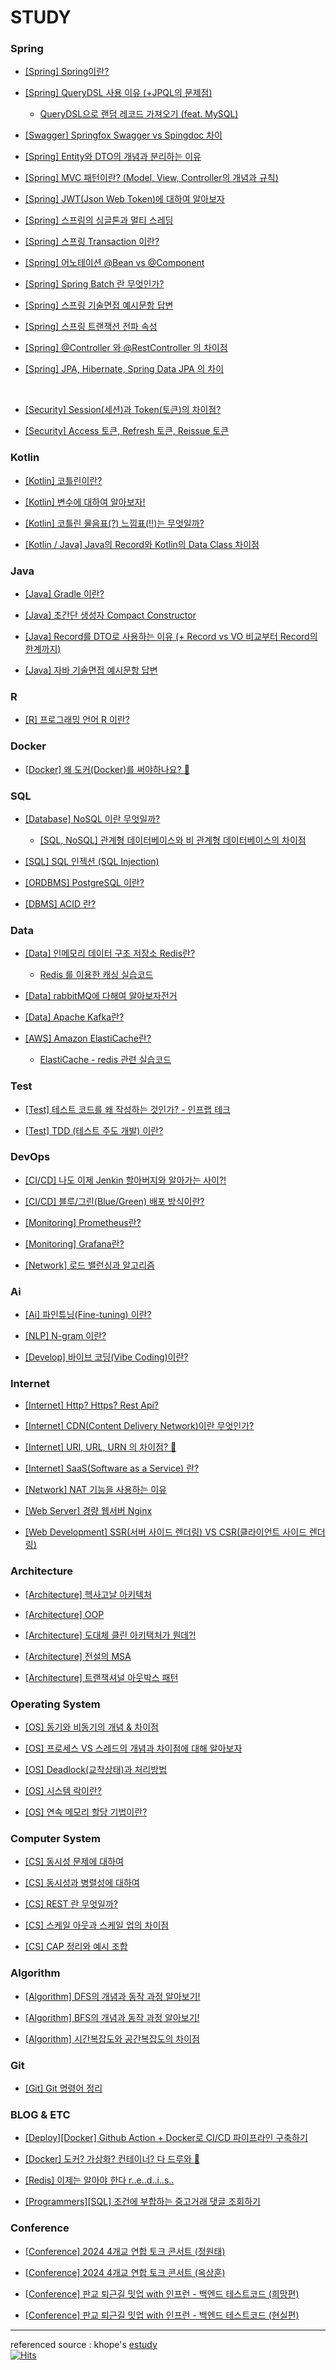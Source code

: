 # STUDY

### Spring
- [[Spring] Spring이란?](https://github.com/miraexhoi/study/blob/main/Back-End/Spring/spring.md)

- [[Spring] QueryDSL 사용 이유 (+JPQL의 문제점)](https://github.com/miraexhoi/study/blob/main/Back-End/Spring/querydsl.md)  
  - [QueryDSL으로 랜덤 레코드 가져오기 (feat. MySQL)](https://miraexhoi.tistory.com/3)

- [[Swagger] Springfox Swagger vs Spingdoc 차이](https://github.com/miraexhoi/study/blob/main/Back-End/Spring/swagger.md)

- [[Spring] Entity와 DTO의 개념과 분리하는 이유](https://github.com/miraexhoi/study/blob/main/Back-End/Spring/entityvsdto.md)

- [[Spring] MVC 패턴이란? (Model, View, Controller의 개념과 규칙)](https://github.com/miraexhoi/study/blob/main/Back-End/Spring/mvc.md)

- [[Spring] JWT(Json Web Token)에 대하여 알아보자](https://github.com/miraexhoi/study/blob/main/Back-End/Spring/jwt.md)

- [[Spring] 스프링의 싱글톤과 멀티 스레딩](https://github.com/miraexhoi/study/blob/master/Back-End/Spring/singletonevsmultithread.md)

- [[Spring] 스프링 Transaction 이란?](https://github.com/miraexhoi/study/blob/master/Back-End/Spring/transaction.md)

- [[Spring] 어노테이션 @Bean vs @Component](https://github.com/miraexhoi/study/blob/master/Back-End/Spring/beanvscomponent.md)

- [[Spring] Spring Batch 란 무엇인가?](https://github.com/miraexhoi/study/blob/master/Back-End/Spring/springbatch.md)

- [[Spring] 스프링 기술면접 예시문항 답변](https://github.com/miraexhoi/study/blob/master/Back-End/Spring/interview.md)

- [[Spring] 스프링 트랜잭션 전파 속성](https://github.com/miraexhoi/study/blob/master/Back-End/Spring/transactionpropagation.md)

- [[Spring] @Controller 와 @RestController 의 차이점](https://github.com/miraexhoi/study/tree/master/Back-End/Spring)

- [[Spring] JPA, Hibernate, Spring Data JPA 의 차이](https://github.com/miraexhoi/study/blob/master/Back-End/Spring/jpadifferent.md)

</br>

- [[Security] Session(세션)과 Token(토큰)의 차이점?](https://github.com/miraexhoi/study/tree/master/Back-End/Spring/Security)

- [[Security] Access 토큰, Refresh 토큰, Reissue 토큰](https://github.com/miraexhoi/study/blob/master/Back-End/Spring/Security/access%26refresh%26reissue.md)

### Kotlin
- [[Kotlin] 코틀린이란?](https://github.com/miraexhoi/study/blob/master/Back-End/Kotlin/kotlin.md)

- [[Kotlin] 변수에 대하여 알아보자!](https://github.com/miraexhoi/study/blob/master/Back-End/Kotlin/variable.md)

- [[Kotlin] 코틀린 물음표(?) 느낌표(!!)는 무엇일까?](https://github.com/miraexhoi/study/blob/master/Back-End/Kotlin/null.md)

- [[Kotlin / Java] Java의 Record와 Kotlin의 Data Class 차이점](https://github.com/miraexhoi/study/blob/master/Back-End/Java/recordvsdataclass.md)

### Java
- [[Java] Gradle 이란?](https://github.com/miraexhoi/study/blob/master/Back-End/Java/gradle.md)

- [[Java] 초간단 생성자 Compact Constructor](https://github.com/miraexhoi/study/blob/master/Back-End/Java/compactconstructor.md)

- [[Java] Record를 DTO로 사용하는 이유 (+ Record vs VO 비교부터 Record의 한계까지)](https://github.com/miraexhoi/study/blob/master/Back-End/Java/whyrecordasdto.md)

- [[Java] 자바 기술면접 예시문항 답변](https://github.com/miraexhoi/study/blob/master/Back-End/Java/interview.md)

### R
- [[R] 프로그래밍 언어 R 이란?](https://github.com/miraexhoi/study/blob/master/Language/R/r.md)

### Docker
- [[Docker] 왜 도커(Docker)를 써야하나요? 🤔](https://github.com/miraexhoi/study/blob/master/DevOps/Docker/whydocker.md)

### SQL
- [[Database] NoSQL 이란 무엇일까?](https://github.com/miraexhoi/study/blob/master/Back-End/DBMS/nosql.md)
  - [[SQL, NoSQL] 관계형 데이터베이스와 비 관계형 데이터베이스의 차이점](https://github.com/miraexhoi/study/blob/master/Back-End/DBMS/sqlvsnosql.md)
 
- [[SQL] SQL 인젝션 (SQL Injection)](https://github.com/miraexhoi/study/blob/master/Back-End/DBMS/sqlinjeciton.md)

- [[ORDBMS] PostgreSQL 이란?](https://github.com/miraexhoi/study/blob/master/Back-End/DBMS/postgresql.md)

- [[DBMS] ACID 란?](https://github.com/miraexhoi/study/blob/master/Back-End/DBMS/acid.md)

### Data 
- [[Data] 인메모리 데이터 구조 저장소 Redis란?](https://github.com/miraexhoi/study/blob/master/Back-End/Data/redis.md)
  - [Redis 를 이용한 캐싱 실습코드](https://github.com/miraexhoi/redis-caching-practice)

- [[Data] rabbitMQ에 다해여 알아보자전거](https://github.com/miraexhoi/study/blob/master/Back-End/Data/rabbitmq.md)

- [[Data] Apache Kafka란?](https://github.com/miraexhoi/study/blob/master/Back-End/Data/kafka.md)

- [[AWS] Amazon ElastiCache란?](https://github.com/miraexhoi/study/blob/master/Back-End/Data/elasticache.md)
  - [ElastiCache - redis 관련 실습코드](https://github.com/miraexhoi/elasticache-asynchronous-messaging)
 
### Test
- [[Test] 테스트 코드를 왜 작성하는 것인가? - 인프랩 테크](https://github.com/miraexhoi/study/blob/master/Back-End/test/testcode.md)

- [[Test] TDD (테스트 주도 개발) 이란?](https://github.com/miraexhoi/study/blob/master/Back-End/test/test-driven-development.md)

### DevOps
- [[CI/CD] 나도 이제 Jenkin 할아버지와 알아가는 사이?!](https://github.com/miraexhoi/study/blob/master/DevOps/CICD/jenkins.md)

- [[CI/CD] 블루/그린(Blue/Green) 배포 방식이란?](https://github.com/miraexhoi/study/blob/master/DevOps/CICD/bluegreen.md)

- [[Monitoring] Prometheus란?](https://github.com/miraexhoi/study/blob/master/DevOps/Monitoring/Prometheus.md)

- [[Monitoring] Grafana란?](https://github.com/miraexhoi/study/blob/master/DevOps/Monitoring/grafana.md)

- [[Network] 로드 밸런싱과 알고리즘](https://github.com/miraexhoi/study/blob/master/DevOps/loadbalancing.md)

### Ai
- [[Ai] 파인튜닝(Fine-tuning) 이란?](https://github.com/miraexhoi/study/blob/master/Computer%20Science%20/Ai/OpenAi/finetuning.md)

- [[NLP] N-gram 이란?](https://github.com/miraexhoi/study/blob/master/Computer%20Science%20/Ai/OpenAi/n-gram.md)

- [[Develop] 바이브 코딩(Vibe Coding)이란?](https://github.com/miraexhoi/study/blob/main/Back-End/vibecoding.md)

### Internet
- [[Internet] Http? Https? Rest Api?](https://github.com/miraexhoi/study/blob/master/Internet/httphttpsrestapi.md)

- [[Internet] CDN(Content Delivery Network)이란 무엇인가?](https://github.com/miraexhoi/study/blob/master/Internet/cdn.md)

- [[Internet] URI, URL, URN 의 차이점? 🤔](https://github.com/miraexhoi/study/blob/master/Internet/uri%26url%26urn.md)

- [[Internet] SaaS(Software as a Service) 란?](https://github.com/miraexhoi/study/blob/master/Internet/saas.md)

- [[Network] NAT 기능을 사용하는 이유](https://github.com/miraexhoi/study/blob/master/Internet/nat.md)

- [[Web Server] 경량 웹서버 Nginx](https://github.com/miraexhoi/study/blob/master/Internet/Web%20Server/nginx.md)

- [[Web Development] SSR(서버 사이드 렌더링) VS CSR(클라이언트 사이드 렌더링)](https://github.com/miraexhoi/study/blob/master/Internet/ssrvscsr.md)

### Architecture
- [[Architecture] 헥사고날 아키텍처](https://github.com/miraexhoi/study/blob/master/Architecture/hexagonal.md)

- [[Architecture] OOP](https://github.com/miraexhoi/study/blob/master/Architecture/oop.md)

- [[Architecture] 도대체 클린 아키택처가 뭔데?!](https://github.com/miraexhoi/study/blob/master/Architecture/clean.md)

- [[Architecture] 전설의 MSA](https://github.com/miraexhoi/study/blob/master/Architecture/msa.md)

- [[Architecture] 트랜잭셔널 아웃박스 패턴](https://github.com/miraexhoi/study/blob/master/Architecture/top.md)

### Operating System
- [[OS] 동기와 비동기의 개념 & 차이점](https://github.com/miraexhoi/study/blob/master/Operating%20System/synvsasyn.md)

- [[OS] 프로세스 VS 스레드의 개념과 차이점에 대해 알아보자](https://github.com/miraexhoi/study/blob/master/Operating%20System/processvsthread.md)

- [[OS] Deadlock(교착상태)과 처리방법](https://github.com/miraexhoi/study/blob/master/Operating%20System/deadlock.md)

- [[OS] 시스템 락이란?](https://github.com/miraexhoi/study/blob/master/Operating%20System/systemcall.md)

- [[OS] 연속 메모리 할당 기법이란?](https://github.com/miraexhoi/study/blob/master/Operating%20System/contiguousmemoryallocation.md)

### Computer System
- [[CS] 동시성 문제에 대하여](https://github.com/miraexhoi/study/blob/master/Computer%20Science%20/concurrency.md)

- [[CS] 동시성과 병렬성에 대하여](https://github.com/miraexhoi/study/blob/master/Computer%20Science%20/concurrency%26parallelism.md)

- [[CS] REST 란 무엇일까?](https://github.com/miraexhoi/study/blob/master/Computer%20Science%20/rest.md)

- [[CS] 스케일 아웃과 스케일 업의 차이점](https://github.com/miraexhoi/study/blob/master/Computer%20Science%20/scaleupandscaleout.md)

- [[CS] CAP 정리와 예시 조합](https://github.com/miraexhoi/study/blob/master/Computer%20Science%20/cap.md)

### Algorithm
- [[Algorithm] DFS의 개념과 동작 과정 알아보기!](https://github.com/miraexhoi/study/blob/master/Computer%20Science%20/Algorithm/dfs.md)

- [[Algorithm] BFS의 개념과 동작 과정 알아보기!](https://github.com/miraexhoi/study/blob/master/Computer%20Science%20/Algorithm/bfs.md)

- [[Algorithm] 시간복잡도와 공간복잡도의 차이점](https://github.com/miraexhoi/study/blob/master/Computer%20Science%20/Algorithm/time%26spacecomplexity.md)

### Git
- [[Git] Git 명령어 정리](https://github.com/miraexhoi/study/blob/master/Back-End/Git/git.md)

### BLOG & ETC
- [[Deploy][Docker] Github Action + Docker로 CI/CD 파이프라인 구축하기](https://velog.io/@miraexhoi/Github-Action-Docker%EB%A1%9C-CICD-%ED%8C%8C%EC%9D%B4%ED%94%84%EB%9D%BC%EC%9D%B8-%EA%B5%AC%EC%B6%95%ED%95%98%EA%B8%B0)

- [[Docker] 도커? 가상화? 컨테이너? 다 드루와 😤](https://velog.io/@miraexhoi/%EB%8F%84%EC%BB%A4-%EA%B0%80%EC%83%81%ED%99%94-%EC%BB%A8%ED%85%8C%EC%9D%B4%EB%84%88-%EB%8B%A4-%EB%93%9C%EB%A3%A8%EC%99%80)

- [[Redis] 이제는 알아야 한다 r..e..d..i..s..](https://velog.io/@miraexhoi/%EC%9D%B4%EC%A0%9C%EB%8A%94-%EC%95%8C%EC%95%84%EC%95%BC-%ED%95%9C%EB%8B%A4-r..e..d..i..s)

- [[Programmers][SQL] 조건에 부합하는 중고거래 댓글 조회하기](https://velog.io/@miraexhoi/%ED%94%84%EB%A1%9C%EA%B7%B8%EB%9E%98%EB%A8%B8%EC%8A%A4-%EC%A1%B0%EA%B1%B4%EC%97%90-%EB%B6%80%ED%95%A9%ED%95%98%EB%8A%94-%EC%A4%91%EA%B3%A0%EA%B1%B0%EB%9E%98-%EB%8C%93%EA%B8%80-%EC%A1%B0%ED%9A%8C%ED%95%98%EA%B8%B0)

### Conference
- [[Conference] 2024 4개교 연합 토크 콘서트 (정원태)](https://github.com/miraexhoi/study/blob/master/Conference/2024talkconcert-jwt.md)

- [[Conference] 2024 4개교 연합 토크 콘서트 (옥상훈)](https://github.com/miraexhoi/study/blob/master/Conference/2024talkconcert-osh.md)

- [[Conference] 판교 퇴근길 밋업 with 인프런 - 백엔드 테스트코드 (희망편)](https://github.com/miraexhoi/study/blob/master/Conference/pangyo-eveing-meetup-kmi.md)

- [[Conference] 판교 퇴근길 밋업 with 인프런 - 백엔드 테스트코드 (현실편)](https://github.com/miraexhoi/study/blob/master/Conference/pangyo-eveing-meetup-khs.md)

---
referenced source : khope's [estudy](https://github.com/esperar/estudy)  
[![Hits](https://hits.seeyoufarm.com/api/count/incr/badge.svg?url=https://github.com/miraexhoi/study.com%2Fgjbae1212%2Fhit-counter)](https://hits.seeyoufarm.com)
